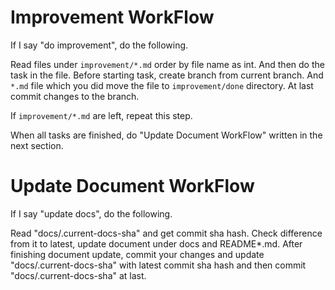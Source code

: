 # Improvement WorkFlow

If I say "do improvement", do the following.

Read files under `improvement/*.md` order by file name as int.
And then do the task in the file.
Before starting task, create branch from current branch.
And `*.md` file which you did move the file to `improvement/done` directory.
At last commit changes to the branch.

If `improvement/*.md` are left, repeat this step.

When all tasks are finished, do "Update Document WorkFlow" written in the next section.

# Update Document WorkFlow

If I say "update docs", do the following.

Read "docs/.current-docs-sha" and get commit sha hash.
Check difference from it to latest, update document under docs and README\*.md.
After finishing document update, commit your changes and update "docs/.current-docs-sha" with latest commit sha hash and then commit "docs/.current-docs-sha" at last.
